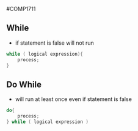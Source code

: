 #COMP1711
## While
- if statement is false will not run
```c
while ( logical expression){
	process;
}
```
## Do While
- will run at least once even if statement is false
```c
do{
	process;
} while ( logical expression )
```

